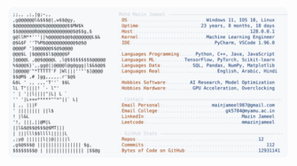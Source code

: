 <picture>
  <source srcset="https://raw.githubusercontent.com/mmazinjameel/mmazinjameel/main/dark_mode.svg?v=1753265556" media="(prefers-color-scheme: dark)">
  <img src="https://raw.githubusercontent.com/mmazinjameel/mmazinjameel/main/light_mode.svg?v=1753265556">
</picture>
